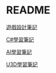 # README

[遊戲設計筆記](README%2084fabc5691b740eb8c84aad24fa50af8/%E9%81%8A%E6%88%B2%E8%A8%AD%E8%A8%88%E7%AD%86%E8%A8%98%203fc3d0e6333f4beebfa44d8be7bae79b.md)

[C#學習筆記](README%2084fabc5691b740eb8c84aad24fa50af8/C#%E5%AD%B8%E7%BF%92%E7%AD%86%E8%A8%98%2047d3d4e5a63f4dac85ac0b01372d8c27.md)

[AI學習筆記](README%2084fabc5691b740eb8c84aad24fa50af8/AI%E5%AD%B8%E7%BF%92%E7%AD%86%E8%A8%98%206ac7536aac7c4bfa8948fe88dddcb2e0.md)

[U3D學習筆記](README%2084fabc5691b740eb8c84aad24fa50af8/U3D%E5%AD%B8%E7%BF%92%E7%AD%86%E8%A8%98%20383d1d7934b5409db57affc237ccc2f3.md)